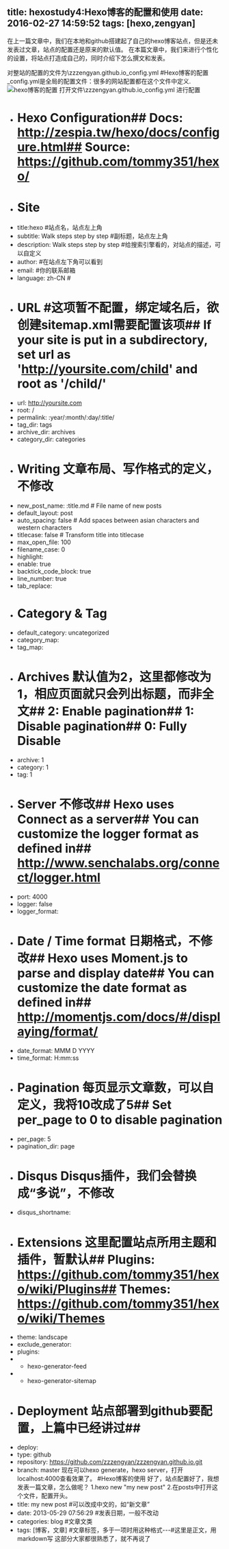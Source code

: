 title: hexostudy4:Hexo博客的配置和使用
date: 2016-02-27 14:59:52
tags: [hexo,zengyan]
---
在上一篇文章中，我们在本地和github搭建起了自己的hexo博客站点，但是还未发表过文章，站点的配置还是原来的默认值。
在本篇文章中，我们来进行个性化的设置，将站点打造成自己的，同时介绍下怎么撰文和发表。

对整站的配置的文件为\zzzengyan.github.io\_config.yml
#Hexo博客的配置
_config.yml是全局的配置文件：很多的网站配置都在这个文件中定义.
![hexo博客的配置](/img/hexo/4/1.png)
打开文件\zzzengyan.github.io\_config.yml 进行配置
- # Hexo Configuration## Docs: http://zespia.tw/hexo/docs/configure.html## Source: https://github.com/tommy351/hexo/
- # Site
- title:hexo #站点名，站点左上角
- subtitle: Walk steps step by step #副标题，站点左上角
- description: Walk steps step by step #给搜索引擎看的，对站点的描述，可以自定义
- author: #在站点左下角可以看到
- email: #你的联系邮箱
- language: zh-CN #
- # URL #这项暂不配置，绑定域名后，欲创建sitemap.xml需要配置该项## If your site is put in a subdirectory, set url as 'http://yoursite.com/child' and root as '/child/'
- url: http://yoursite.com
- root: /
- permalink: :year/:month/:day/:title/
- tag_dir: tags
- archive_dir: archives
- category_dir: categories
- # Writing 文章布局、写作格式的定义，不修改
- new_post_name: :title.md # File name of new posts
- default_layout: post
- auto_spacing: false # Add spaces between asian characters and western characters
- titlecase: false # Transform title into titlecase
- max_open_file: 100
- filename_case: 0
- highlight:
-  enable: true
-  backtick_code_block: true
-  line_number: true
-  tab_replace:
- # Category & Tag
- default_category: uncategorized
- category_map:
- tag_map:
- # Archives 默认值为2，这里都修改为1，相应页面就只会列出标题，而非全文## 2: Enable pagination## 1: Disable pagination## 0: Fully Disable
- archive: 1
- category: 1
- tag: 1
- # Server 不修改## Hexo uses Connect as a server## You can customize the logger format as defined in## http://www.senchalabs.org/connect/logger.html
- port: 4000
- logger: false
- logger_format:
- # Date / Time format 日期格式，不修改## Hexo uses Moment.js to parse and display date## You can customize the date format as defined in## http://momentjs.com/docs/#/displaying/format/
- date_format: MMM D YYYY
- time_format: H:mm:ss
- # Pagination 每页显示文章数，可以自定义，我将10改成了5## Set per_page to 0 to disable pagination
- per_page: 5
- pagination_dir: page
- # Disqus Disqus插件，我们会替换成“多说”，不修改
- disqus_shortname:
- # Extensions 这里配置站点所用主题和插件，暂默认## Plugins: https://github.com/tommy351/hexo/wiki/Plugins## Themes: https://github.com/tommy351/hexo/wiki/Themes
- theme: landscape
- exclude_generator:
- plugins:
- - hexo-generator-feed
- - hexo-generator-sitemap
- # Deployment 站点部署到github要配置，上篇中已经讲过## 
- deploy:
-   type: github
-   repository: https://github.com/zzzengyan/zzzengyan.github.io.git
-   branch: master
现在可以hexo generate，hexo server，打开localhost:4000查看效果了。
#Hexo博客的使用
好了，站点配置好了，我想发表一篇文章，怎么做呢？
1.hexo new "my new post"
2.在posts中打开这个文件，配置开头。
- title: my new post #可以改成中文的，如“新文章”
- date: 2013-05-29 07:56:29 #发表日期，一般不改动
- categories: blog #文章文类
- tags: [博客，文章] #文章标签，多于一项时用这种格式---#这里是正文，用markdown写
这部分大家都很熟悉了，就不再说了
